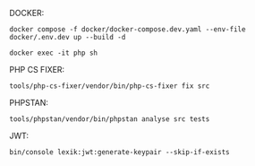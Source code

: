 DOCKER:
````
docker compose -f docker/docker-compose.dev.yaml --env-file docker/.env.dev up --build -d 
````
````
docker exec -it php sh
````
PHP CS FIXER:
````
tools/php-cs-fixer/vendor/bin/php-cs-fixer fix src
````
PHPSTAN:
````
tools/phpstan/vendor/bin/phpstan analyse src tests
````
JWT:
````
bin/console lexik:jwt:generate-keypair --skip-if-exists
````
